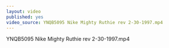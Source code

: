 ```yaml
---
layout: video
published: yes
video_source: YNQB5095 Nike Mighty Ruthie rev 2-30-1997.mp4
---
```

YNQB5095 Nike Mighty Ruthie rev 2-30-1997.mp4

